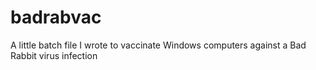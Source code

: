# badrabvac
A little batch file I wrote to vaccinate Windows computers against a Bad Rabbit virus infection
